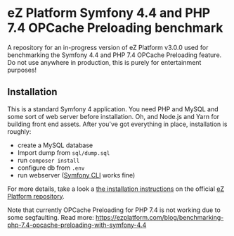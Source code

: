 # eZ Platform Symfony 4.4 and PHP 7.4 OPCache Preloading benchmark

A repository for an in-progress version of eZ Platform v3.0.0 used for benchmarking the Symfony 4.4 and PHP 7.4 OPCache Preloading feature. Do not use anywhere in production, this is purely for entertainment purposes!

## Installation

This is a standard Symfony 4 application. You need PHP and MySQL and some sort of web server before installation. Oh, and Node.js and Yarn for building front end assets. After you've got everything in place, installation is roughly:

- create a MySQL database
- Import dump from `sql/dump.sql`
- run `composer install`
- configure db from `.env`
- run webserver (<a href="https://symfony.com/download">Symfony CLI</a> works fine)

For more details, take a look a <a href="https://github.com/ezsystems/ezplatform#installation">the installation instructions</a> on the official <a href="https://github.com/ezsystems/ezplatform">eZ Platform repository</a>.

Note that currently OPCache Preloading for PHP 7.4 is not working due to some segfaulting. Read more: https://ezplatform.com/blog/benchmarking-php-7.4-opcache-preloading-with-symfony-4.4
